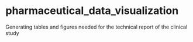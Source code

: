 # pharmaceutical_data_visualization
Generating tables and figures needed for the technical report of the clinical study
